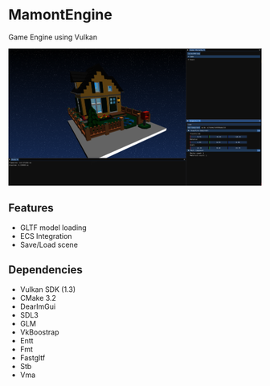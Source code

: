# MamontEngine
 Game Engine using Vulkan

<img alt="Preview" src="Engine.PNG" />

## Features
- GLTF model loading
- ECS Integration
- Save/Load scene

## Dependencies
- Vulkan SDK (1.3)
- CMake 3.2
- DearImGui
- SDL3
- GLM
- VkBoostrap
- Entt
- Fmt
- Fastgltf
- Stb
- Vma
